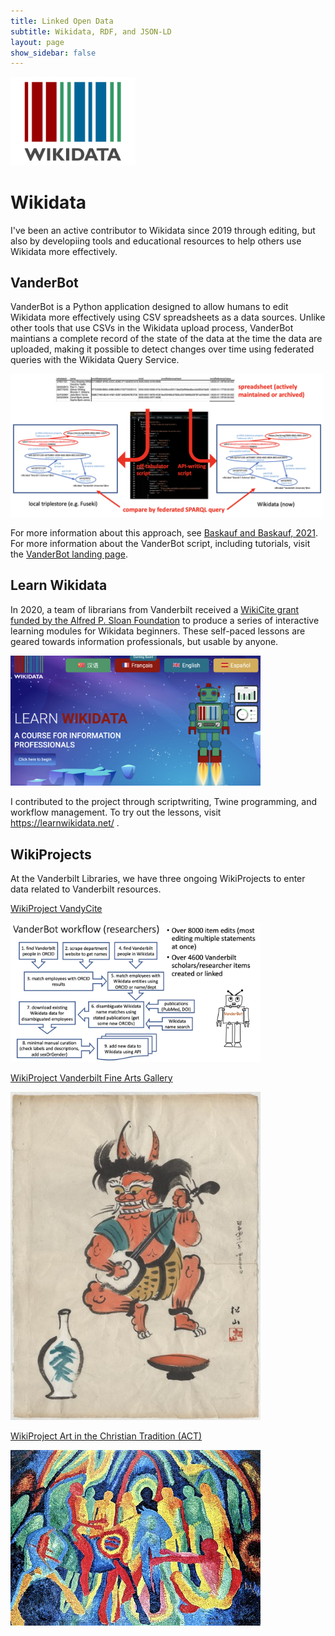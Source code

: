 ```yaml
---
title: Linked Open Data
subtitle: Wikidata, RDF, and JSON-LD
layout: page
show_sidebar: false
---
```


<img src="/img/wikidata-logo.png" alt="Wikidata logo" width="200"><br/>

# Wikidata

I've been an active contributor to Wikidata since 2019 through editing, but also by developiing tools and educational resources to help others use Wikidata more effectively.

## VanderBot

VanderBot is a Python application designed to allow humans to edit Wikidata more effectively using CSV spreadsheets as a data sources. Unlike other tools that use CSVs in the Wikidata upload process, VanderBot maintians a complete record of the state of the data at the time the data are uploaded, making it possible to detect changes over time using federated queries with the Wikidata Query Service.

<img src="/img/csv_to_graph.png" alt="CSV to graph conversion" width="500"><br/>

For more information about this approach, see [Baskauf and Baskauf, 2021](https://doi.org/10.3233/SW-210443). For more information about the VanderBot script, including tutorials, visit the [VanderBot landing page](http://vanderbi.lt/vanderbot). 

## Learn Wikidata

In 2020, a team of librarians from Vanderbilt received a [WikiCite grant funded by the Alfred P. Sloan Foundation](https://meta.wikimedia.org/wiki/Wikicite/grant/WikiCite_for_Librarians:_Interactive_Learning_Pathways_for_Information_Professionals) to produce a series of interactive learning modules for Wikidata beginners. These self-paced lessons are geared towards information professionals, but usable by anyone.

<img src="/img/learn_wikidata.png" alt="Learn Wikidata splash screen" width="400"><br/>

I contributed to the project through scriptwriting, Twine programming, and workflow management. To try out the lessons, visit <https://learnwikidata.net/> .

## WikiProjects

At the Vanderbilt Libraries, we have three ongoing WikiProjects to enter data related to Vanderbilt resources. 

[WikiProject VandyCite](https://www.wikidata.org/wiki/Wikidata:WikiProject_VandyCite) 

<img src="/img/vandycite_workflow.png" alt="researcher input workflow" width="400">

[WikiProject Vanderbilt Fine Arts Gallery](https://www.wikidata.org/wiki/Wikidata:WikiProject_Vanderbilt_Fine_Arts_Gallery)

<img src="/img/Demon_Playing_a_Samisen,_With_Wine_Bottle_and_Drinking_Cup_in_Foreground_-_Vanderbilt_Fine_Arts_Gallery_-_1992.253.tif.jpg" alt="Demon Playing a Samisen" width="400">

[WikiProject Art in the Christian Tradition (ACT)](https://www.wikidata.org/wiki/Wikidata:WikiProject_Art_in_the_Christian_Tradition_(ACT)) 

<img src="/img/640px-Wilhelm_Morgner_001.jpg" alt="Entry into Jerusalem" width="400">
